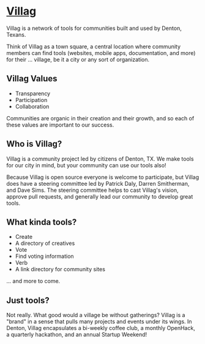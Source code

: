 # [Villag](http://vill.ag)

Villag is a network of tools for communities built and used by Denton, Texans.

Think of Villag as a town square, a central location where community members can find tools (websites, mobile apps, documentation, and more) for their ... village, be it a city or any sort of organization.

## Villag Values

* Transparency
* Participation
* Collaboration

Communities are organic in their creation and their growth, and so each of these values are important to our success.

## Who is Villag?

Villag is a community project led by citizens of Denton, TX. We make tools for our city in mind, but your community can use our tools also!

Because Villag is open source everyone is welcome to participate, but Villag does have a steering committee led by Patrick Daly, Darren Smitherman, and Dave Sims. The steering committee helps to cast Villag's vision, approve pull requests, and generally lead our community to develop great tools.

## What kinda tools?

* Create
 * A directory of creatives 
* Vote
 * Find voting information 
* Verb
 * A link directory for community sites

... and more to come.

## Just tools?

Not really. What good would a village be without gatherings? Villag is a "brand" in a sense that pulls many projects and events under its wings. In Denton, Villag encapsulates a bi-weekly coffee club, a monthly OpenHack, a quarterly hackathon, and an annual Startup Weekend!
